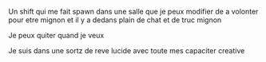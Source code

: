 Un shift qui me fait spawn dans une salle que je peux modifier de a volonter pour etre mignon et il y a dedans plain de chat et de truc mignon

Je peux quiter quand je veux 

Je suis dans une sortz de reve lucide avec toute mes capaciter creative
